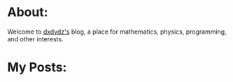 




# About:

Welcome to [dxdydz's](/about) blog, a place for mathematics, physics, programming, and other interests.

# My Posts: